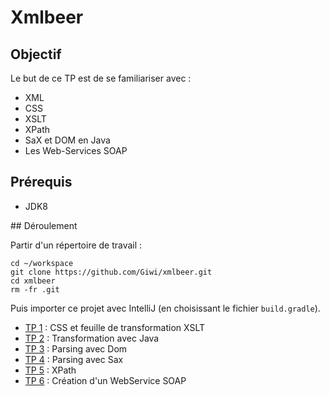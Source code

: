 # Xmlbeer

## Objectif

Le but de ce TP est de se familiariser avec :
- XML
- CSS
- XSLT
- XPath
- SaX et DOM en Java
- Les Web-Services SOAP

## Prérequis

- JDK8

## Déroulement

Partir d'un répertoire de travail :

    cd ~/workspace
    git clone https://github.com/Giwi/xmlbeer.git
    cd xmlbeer
    rm -fr .git

Puis importer ce projet avec IntelliJ (en choisissant le fichier `build.gradle`).

- [TP 1](./step1) : CSS et feuille de transformation XSLT
- [TP 2](./step2) : Transformation avec Java
- [TP 3](./step3) : Parsing avec Dom
- [TP 4](./step4) : Parsing avec Sax
- [TP 5](./step5) : XPath
- [TP 6](./step6) : Création d'un WebService SOAP